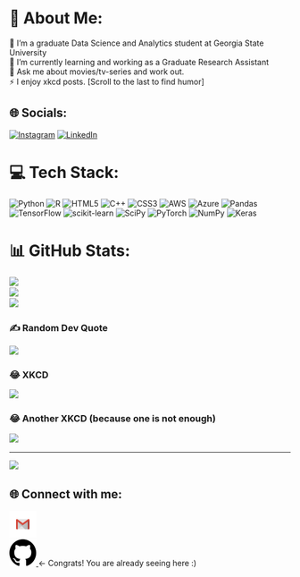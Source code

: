# 💫 About Me:
🔭 I’m a graduate Data Science and Analytics student at Georgia State University<br>🌱 I’m currently learning and working as a Graduate Research Assistant<br>💬 Ask me about movies/tv-series and work out.<br>⚡ I enjoy xkcd posts. [Scroll to the last to find humor]


## 🌐 Socials:
[![Instagram](https://img.shields.io/badge/Instagram-%23E4405F.svg?logo=Instagram&logoColor=white)](https://instagram.com/rememberpiyush) [![LinkedIn](https://img.shields.io/badge/LinkedIn-%230077B5.svg?logo=linkedin&logoColor=white)](https://linkedin.com/in/piyushgangrade) 

# 💻 Tech Stack:
![Python](https://img.shields.io/badge/python-3670A0?style=for-the-badge&logo=python&logoColor=ffdd54) ![R](https://img.shields.io/badge/r-%23276DC3.svg?style=for-the-badge&logo=r&logoColor=white) ![HTML5](https://img.shields.io/badge/html5-%23E34F26.svg?style=for-the-badge&logo=html5&logoColor=white) ![C++](https://img.shields.io/badge/c++-%2300599C.svg?style=for-the-badge&logo=c%2B%2B&logoColor=white) ![CSS3](https://img.shields.io/badge/css3-%231572B6.svg?style=for-the-badge&logo=css3&logoColor=white) ![AWS](https://img.shields.io/badge/AWS-%23FF9900.svg?style=for-the-badge&logo=amazon-aws&logoColor=white) ![Azure](https://img.shields.io/badge/azure-%230072C6.svg?style=for-the-badge&logo=azure-devops&logoColor=white) ![Pandas](https://img.shields.io/badge/pandas-%23150458.svg?style=for-the-badge&logo=pandas&logoColor=white) ![TensorFlow](https://img.shields.io/badge/TensorFlow-%23FF6F00.svg?style=for-the-badge&logo=TensorFlow&logoColor=white) ![scikit-learn](https://img.shields.io/badge/scikit--learn-%23F7931E.svg?style=for-the-badge&logo=scikit-learn&logoColor=white) ![SciPy](https://img.shields.io/badge/SciPy-%230C55A5.svg?style=for-the-badge&logo=scipy&logoColor=%white) ![PyTorch](https://img.shields.io/badge/PyTorch-%23EE4C2C.svg?style=for-the-badge&logo=PyTorch&logoColor=white) ![NumPy](https://img.shields.io/badge/numpy-%23013243.svg?style=for-the-badge&logo=numpy&logoColor=white) ![Keras](https://img.shields.io/badge/Keras-%23D00000.svg?style=for-the-badge&logo=Keras&logoColor=white)
# 📊 GitHub Stats:
![](https://github-readme-stats.vercel.app/api?username=piyushgangrade&theme=tokyonight&hide_border=false&include_all_commits=true&count_private=true)<br/>
![](https://github-readme-streak-stats.herokuapp.com/?user=piyushgangrade&theme=tokyonight&hide_border=false)<br/>
![](https://github-readme-stats.vercel.app/api/top-langs/?username=piyushgangrade&theme=tokyonight&hide_border=false&include_all_commits=true&count_private=true&layout=compact)

### ✍️ Random Dev Quote
![](https://quotes-github-readme.vercel.app/api?type=horizontal&theme=dark)

### 😂 XKCD
<img src="https://imgs.xkcd.com/comics/machine_learning.png" width="512px"/>

### 😂 Another XKCD (because one is not enough)
<img src="https://imgs.xkcd.com/comics/linear_regression.png" width="512px"/>

---
[![](https://visitcount.itsvg.in/api?id=piyushgangrade&icon=0&color=6)](https://visitcount.itsvg.in)

<!-- Proudly created with GPRM ( https://gprm.itsvg.in ) -->
  
## 🌐 Connect with me: 
<a href="mailto:piyushgangrade03@gmail.com" target="_blank"><img alt="Gmail" height="48" width="48" src="assets/Gmail.png"> </a>
<br>
<a href="https://github.com/piyushgangrade" target="_blank"><img alt="GitHub" height="48" width="48" src="assets/Github_black.png"> </a> <- Congrats! You are already seeing here :)
